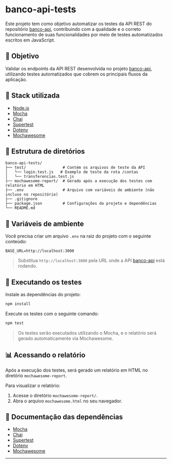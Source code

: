 # banco-api-tests

Este projeto tem como objetivo automatizar os testes da API REST do repositório [banco-api](https://github.com/juliodelimas/banco-api), contribuindo com a qualidade e o correto funcionamento de suas funcionalidades por meio de testes automatizados escritos em JavaScript.

## :rocket: Objetivo

Validar os endpoints da API REST desenvolvida no projeto [banco-api](https://github.com/juliodelimas/banco-api), utilizando testes automatizados que cobrem os principais fluxos da aplicação.

## :wrench: Stack utilizada

- [Node.js](https://nodejs.org/)
- [Mocha](https://mochajs.org/)
- [Chai](https://www.chaijs.com/)
- [Supertest](https://github.com/ladjs/supertest)
- [Dotenv](https://github.com/motdotla/dotenv)
- [Mochawesome](https://github.com/adamgruber/mochawesome)

## :file_folder: Estrutura de diretórios

```
banco-api-tests/
├── test/                # Contém os arquivos de teste da API
│   └── login.test.js   # Exemplo de teste da rota /contas
│   └── transferencias.test.js
├── mochawesome-report/  # Gerado após a execução dos testes com relatório em HTML
├── .env                 # Arquivo com variáveis de ambiente (não incluso no repositório)
├── .gitignore
├── package.json         # Configurações do projeto e dependências
└── README.md
```

## :key: Variáveis de ambiente

Você precisa criar um arquivo `.env` na raiz do projeto com o seguinte conteúdo:

```
BASE_URL=http://localhost:3000
```

> Substitua `http://localhost:3000` pela URL onde a API [banco-api](https://github.com/juliodelimas/banco-api) está rodando.

## :hammer: Executando os testes

Instale as dependências do projeto:

```bash
npm install
```

Execute os testes com o seguinte comando:

```bash
npm test
```

> Os testes serão executados utilizando o Mocha, e o relatório será gerado automaticamente via Mochawesome.

## :bar_chart: Acessando o relatório

Após a execução dos testes, será gerado um relatório em HTML no diretório `mochawesome-report`.

Para visualizar o relatório:

1. Acesse o diretório `mochawesome-report/`.
2. Abra o arquivo `mochawesome.html` no seu navegador.

## :link: Documentação das dependências

- [Mocha](https://mochajs.org/)
- [Chai](https://www.chaijs.com/)
- [Supertest](https://github.com/ladjs/supertest)
- [Dotenv](https://github.com/motdotla/dotenv)
- [Mochawesome](https://github.com/adamgruber/mochawesome)

---
